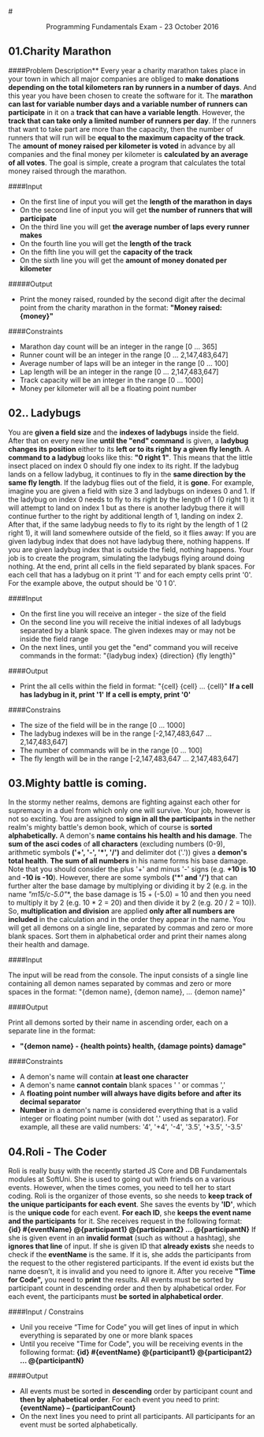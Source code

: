 #<p align="center"> Programming Fundamentals Exam - 23 October 2016 <p>

## 01.Charity Marathon
####Problem Description**
Every year a charity marathon takes place in your town in which all major companies are obliged to **make donations depending on the total kilometers ran by runners in a number of days**. And this year you have been chosen to create the software for it.
The **marathon can last for variable number days and a variable number of runners can participate** in it on a **track that can have a variable length**. However, the **track that can take only a limited number of runners per day**. If the runners that want to take part are more than the capacity, then the number of runners that will run will be **equal to the maximum capacity of the track**.
The **amount of money raised per kilometer is voted** in advance by all companies and the final money per kilometer is **calculated by an average of all votes**. 
The goal is simple, create a program that calculates the total money raised through the marathon.

####Input

- On the first line of input you will get the **length of the marathon in days**
- On the second line of input you will get **the number of runners that will participate**
- On the third line you will get **the average number of laps every runner makes**
- On the fourth line you will get the **length of the track**
- On the fifth line you will get the **capacity of the track**
- On the sixth line you will get the **amount of money donated per kilometer**

#####Output

- Print the money raised, rounded by the second digit after the decimal point from the charity marathon in the format: **"Money raised: {money}"**

####Constraints

- Marathon day count will be an integer in the range [0 … 365]
- Runner count will be an integer in the range [0 … 2,147,483,647]
- Average number of laps will be an integer in the range [0 … 100]
- Lap length will be an integer in the range [0 … 2,147,483,647]
- Track capacity will be an integer in the range [0 … 1000]
- Money per kilometer will all be a floating point number

## 02.. Ladybugs
You are **given a field size** and the **indexes of ladybugs** inside the field. After that on every new line **until the "end" command** is given, a **ladybug changes its position** either to its **left or to its right by a given fly length**. 
A **command to a ladybug** looks like this: **"0 right 1"**. This means that the little insect placed on index 0 should fly one index to its right. If the ladybug lands on a fellow ladybug, it continues to fly in the **same direction by the same fly length**. If the ladybug flies out of the field, it is **gone**.
For example, imagine you are given a field with size 3 and ladybugs on indexes 0 and 1. If the ladybug on index 0 needs to fly to its right by the length of 1 (0 right 1) it will attempt to land on index 1 but as there is another ladybug there it will continue further to the right by additional length of 1, landing on index 2. After that, if the same ladybug needs to fly to its right by the length of 1 (2 right 1), it will land somewhere outside of the field, so it flies away:
If you are given ladybug index that does not have ladybug there, nothing happens. If you are given ladybug index that is outside the field, nothing happens. 
Your job is to create the program, simulating the ladybugs flying around doing nothing. At the end, print all cells in the field separated by blank spaces. For each cell that has a ladybug on it print '1' and for each empty cells print '0'. For the example above, the output should be '0 1 0'. 

####Input

- On the first line you will receive an integer - the size of the field
- On the second line you will receive the initial indexes of all ladybugs separated by a blank space. The given indexes may or may not be inside the field range
- On the next lines, until you get the "end" command you will receive commands in the format: "{ladybug index} {direction} {fly length}"

####Output

- Print the all cells within the field in format: "{cell} {cell} … {cell}"
**If a cell has ladybug in it, print '1'**
**If a cell is empty, print '0'**

####Constrains

- The size of the field will be in the range [0 … 1000]
- The ladybug indexes will be in the range [-2,147,483,647 … 2,147,483,647]
- The number of commands will be in the range [0 … 100] 
- The fly length will be in the range [-2,147,483,647 … 2,147,483,647]

## 03.Mighty battle is coming. 
In the stormy nether realms, demons are fighting against each other for supremacy in a duel from which only one will survive. 
Your job, however is not so exciting. You are assigned to **sign in all the participants** in the nether realm's mighty battle's demon book, which of course is **sorted alphabetically.** 
A demon's **name contains his health and his damage**. 
The **sum of the asci codes** of **all characters** (excluding numbers (0-9), arithmetic symbols **('+', '-', '*', '/')** and delimiter dot ('.')) gives a **demon's total health**. 
**The sum of all numbers** in his name forms his base damage. Note that you should consider the plus '+' and minus '-' signs (e.g. **+10 is 10** and **-10 is -10**). However, there are some symbols **('*' and '/')** that can further alter the base damage by multiplying or dividing it by 2 (e.g. in the name **"m15*/c-5.0"**, the base damage is 15 + (-5.0) = 10 and then you need to multiply it by 2 (e.g. 10 * 2 = 20) and then divide it by 2 (e.g. 20 / 2 = 10)). 
So, **multiplication and division** are applied **only after all numbers are included** in the calculation and in the order they appear in the name. 
You will get all demons on a single line, separated by commas and zero or more blank spaces. Sort them in alphabetical order and print their names along their health and damage. 

####Input

The input will be read from the console. The input consists of a single line containing all demon names separated by commas and zero or more spaces in the format: "{demon name}, {demon name}, … {demon name}"

####Output

Print all demons sorted by their name in ascending order, each on a separate line in the format:
- **"{demon name} - {health points} health, {damage points} damage"**

####Constraints

- A demon's name will contain **at least one character**
- A demon's name **cannot contain** blank spaces ' ' or commas ','
- A **floating point number will always have digits before and after its decimal separator**
- **Number** in a demon's name is considered everything that is a valid integer or floating point number (with dot '.' used as separator). For example, all these are valid numbers: '4', '+4', '-4', '3.5', '+3.5', '-3.5' 

## 04.Roli - The Coder
Roli is really busy with the recently started JS Core and DB Fundamentals modules at SoftUni. She is used to going out with friends on a various events. However, when the times comes, you need to tell her to start coding.
Roli is the organizer of those events, so she needs to **keep track of the unique participants for each event**. She saves the events by **'ID'**, which is the **unique code** for each event. **For each ID**, she **keeps the event name and the participants** for it.
She receives request in the following format:
**{id} #{eventName} @{participant1} @{participant2} … @{participantN}**
If she is given event in an **invalid format** (such as without a hashtag), she **ignores that line** of input. If she is given ID that **already exists** she needs to check if the **eventName** is the same. If it is, she adds the participants from the request to the other registered participants. If the event id exists but the name doesn’t, it is invalid and you need to ignore it.
After you receive **"Time for Code",** you need to **print** the results. All events must be sorted by participant count in descending order and then by alphabetical order. For each event, the participants must **be sorted in alphabetical order**.

####Input / Constrains

- Unil you receive “Time for Code” you will get lines of input in which everything is separated by one or more blank spaces
- Until you receive "Time for Code", you will be receiving events in the following format:
**{id} #{eventName} @{participant1} @{participant2} … @{participantN}**

####Output
- All events must be sorted in **descending** order by participant count and **then by alphabetical order**. For each event you need to print:
**{eventName} – {participantCount}**
- On the next lines you need to print all participants. All participants for an event must be sorted alphabetically.

